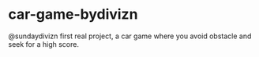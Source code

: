 # car-game-bydivizn
@sundaydivizn first real project, a car game where you avoid obstacle and seek for a high score.

